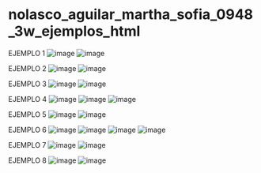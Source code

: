 # nolasco_aguilar_martha_sofia_0948_3w_ejemplos_html

EJEMPLO 1 
![image](https://github.com/user-attachments/assets/5c7f3d52-62a7-499e-825a-93fc6b8649be)
![image](https://github.com/user-attachments/assets/be9f8d17-4e58-4245-887f-181bd53033b6)

EJEMPLO 2 
![image](https://github.com/user-attachments/assets/e4666091-c7d8-4b14-a28c-2fd43e7c0b4e)
![image](https://github.com/user-attachments/assets/a4957953-0e9a-44f5-90dc-e6e5979ef8fe)

EJEMPLO 3 
![image](https://github.com/user-attachments/assets/44677990-7d3e-4c7f-8e40-d442aa7f037d)
![image](https://github.com/user-attachments/assets/2c64554b-34b1-428a-ae8f-f504c717602e)

EJEMPLO 4
![image](https://github.com/user-attachments/assets/51ca1288-d46c-4a68-8170-eda78f7f6462)
![image](https://github.com/user-attachments/assets/3093ed25-5bf3-4aa5-8480-164e72de15f7)
![image](https://github.com/user-attachments/assets/f29d0e6c-ea67-4723-be6c-133f6047f79a)

EJEMPLO 5
![image](https://github.com/user-attachments/assets/f8dff406-e986-4f8a-a34b-d033fffbe8de)
![image](https://github.com/user-attachments/assets/422d7057-0b25-4d9a-ba87-de5d40e2e5b1)

EJEMPLO 6 
![image](https://github.com/user-attachments/assets/2c079382-8fa2-4434-94e8-96a68e9e1142)
![image](https://github.com/user-attachments/assets/0332ead9-d06b-44c1-87ce-8c7053d7b485)
![image](https://github.com/user-attachments/assets/79014cd1-a5cc-4976-8506-e1f54099c168)
![image](https://github.com/user-attachments/assets/a20c1804-6141-403d-bcdd-24ceab0caaff)

EJEMPLO 7 
![image](https://github.com/user-attachments/assets/a6b9cbb3-ad23-4507-b52f-c074b4988ed9)
![image](https://github.com/user-attachments/assets/dd2bb17f-930e-4969-af94-4ffa414e4827)

EJEMPLO 8
![image](https://github.com/user-attachments/assets/8eaf81e2-d662-44f3-a2db-d7bde43dc025)
![image](https://github.com/user-attachments/assets/01e6760f-9e8f-4fda-a7b5-aab1ee09b197)
















